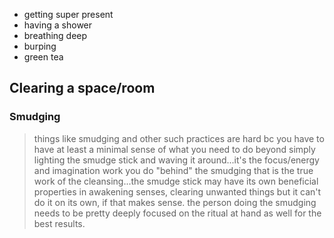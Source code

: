 <!-- TITLE: Clearing -->
<!-- SUBTITLE: How to clear out negative energies -->

* getting super present
* having a shower
* breathing deep
* burping
* green tea

## Clearing a space/room

### Smudging

> things like smudging and other such practices are hard bc you have to have at least a minimal sense of what you need to do beyond simply lighting the smudge stick and waving it around...it's the focus/energy and imagination work you do "behind" the smudging that is the true work of the cleansing...the smudge stick may have its own beneficial properties in awakening senses, clearing unwanted things but it can't do it on its own, if that makes sense. the person doing the smudging needs to be pretty deeply focused on the ritual at hand as well for the best results.

